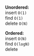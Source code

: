 **Unordered:**  
insert `O(1)`  
find `O(1)`  
delete `O(N)`  


**Ordered:**  
insert `O(N)`  
find `O(logN)`  
delete 